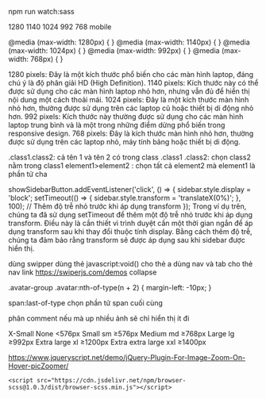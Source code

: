 npm run watch:sass

1280
1140
1024
992
768
mobile

@media (max-width: 1280px) {
}
@media (max-width: 1140px) {
}
@media (max-width: 1024px) {
}
@media (max-width: 992px) {
}
@media (max-width: 768px) {
}

1280 pixels: Đây là một kích thước phổ biến cho các màn hình laptop, đáng chú ý là độ phân giải HD (High Definition).
1140 pixels: Kích thước này có thể được sử dụng cho các màn hình laptop nhỏ hơn, nhưng vẫn đủ để hiển thị nội dung một cách thoải mái.
1024 pixels: Đây là một kích thước màn hình nhỏ hơn, thường được sử dụng trên các laptop cũ hoặc thiết bị di động nhỏ hơn.
992 pixels: Kích thước này thường được sử dụng cho các màn hình laptop trung bình và là một trong những điểm dừng phổ biến trong responsive design.
768 pixels: Đây là kích thước màn hình nhỏ hơn, thường được sử dụng trên các laptop nhỏ, máy tính bảng hoặc thiết bị di động.

.class1.class2: cả tên 1 và tên 2 có trong class
.class1 .class2: chọn class2 nằm trong class1
element1>element2 : chọn tất cả element2 mà element1 là phần tử cha

showSidebarButton.addEventListener('click', () => {
sidebar.style.display = 'block';
setTimeout(() => {
sidebar.style.transform = 'translateX(0%)';
}, 100); // Thêm độ trễ nhỏ trước khi áp dụng transform
});
Trong ví dụ trên, chúng ta đã sử dụng setTimeout để thêm một độ trễ nhỏ trước khi áp dụng transform. Điều này là cần thiết vì trình duyệt cần một thời gian ngắn để áp dụng transform sau khi thay đổi thuộc tính display. Bằng cách thêm độ trễ, chúng ta đảm bảo rằng transform sẽ được áp dụng sau khi sidebar được hiển thị.

dùng swipper
dùng thẻ javascript:void() cho thẻ a
dùng nav và tab cho thẻ nav link
https://swiperjs.com/demos
collapse

.avatar-group .avatar:nth-of-type(n + 2) { <!-- chọn từ phần tử avartar thứ 2 trở đi -->
margin-left: -10px;
}

span:last-of-type chọn phần tử span cuối cùng

phân comment nếu mà up nhiều ảnh sẽ chỉ hiển thị ít đi

X-Small None <576px
Small sm ≥576px
Medium md ≥768px
Large lg ≥992px
Extra large xl ≥1200px
Extra extra large xxl ≥1400px

https://www.jqueryscript.net/demo/jQuery-Plugin-For-Image-Zoom-On-Hover-picZoomer/

  <script src="https://cdn.jsdelivr.net/npm/bootstrap@5.3.3/dist/js/bootstrap.bundle.min.js"></script>

    <script src="https://cdn.jsdelivr.net/npm/browser-scss@1.0.3/dist/browser-scss.min.js"></script>
